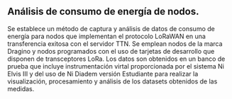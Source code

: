 ## Análisis de consumo de energía de nodos.
Se establece un método de captura y análisis de datos de consumo de energía para nodos que implementan el protocolo LoRaWAN en una transferencia exitosa con el servidor TTN.  Se emplean nodos de la marca Dragino y nodos programados con el uso de tarjetas de desarrollo que disponen de transceptores LoRa.
Los datos son obtenidos en un banco de prueba que incluye instrumentación virtal proporcionada por el sistema Ni Elvis III y del uso de Ni Diadem versión Estudiante para realizar la visualización, procesamiento y análisis de los datasets obtenidos de las medidas.